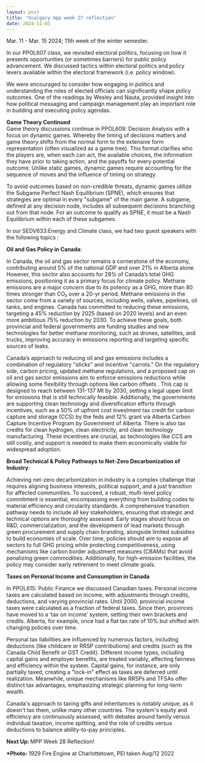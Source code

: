 ```yaml
---
layout: post
title: "Ucalgary mpp week 27 reflection"
date: 2024-11-03
---
```


<!-- wp:paragraph -->
<p>Mar. 11 - Mar. 15 2024; 11th week of the winter semester.</p>
<!-- /wp:paragraph -->

<!-- wp:paragraph -->
<p>In our PPOL607 class, we revisited electoral politics, focusing on how it presents opportunities (or sometimes barriers) for public policy advancement. We discussed tactics within electoral politics and policy levers available within the electoral framework (i.e. policy window).</p>
<!-- /wp:paragraph -->

<!-- wp:paragraph -->
<p>We were encouraged to consider how engaging in politics and understanding the roles of elected officials can significantly shape policy outcomes. One of the readings by Wesley and Nauta, provided insight into how political messaging and campaign management play an important role in building and executing policy agendas. </p>
<!-- /wp:paragraph -->

<!-- wp:paragraph -->
<p><strong>Game Theory Continued<br></strong>Game theory discussions continue in PPOL609: Decision Analysis with a focus on dynamic games. Whereby the timing of decisions matters and game theory shifts from the normal form to the extensive form representation (often visualized as a game tree). This format clarifies who the players are, when each can act, the available choices, the information they have prior to taking action, and the payoffs for every potential outcome. Unlike static games, dynamic games require accounting for the sequence of moves and the influence of timing on strategy.</p>
<!-- /wp:paragraph -->

<!-- wp:paragraph -->
<p>To avoid outcomes based on non-credible threats, dynamic games utilize the Subgame Perfect Nash Equilibrium (SPNE), which ensures that strategies are optimal in every "subgame" of the main game. A subgame, defined at any decision node, includes all subsequent decisions branching out from that node. For an outcome to qualify as SPNE, it must be a Nash Equilibrium within each of these subgames.</p>
<!-- /wp:paragraph -->

<!-- wp:paragraph -->
<p>In our SEDV633:Energy and Climate class, we had two guest speakers with the following topics :</p>
<!-- /wp:paragraph -->

<!-- wp:paragraph -->
<p><strong>Oil and Gas Policy in Canada</strong>:</p>
<!-- /wp:paragraph -->

<!-- wp:paragraph -->
<p>In Canada, the oil and gas sector remains a cornerstone of the economy, contributing around 5% of the national GDP and over 21% in Alberta alone. However, this sector also accounts for 28% of Canada’s total GHG emissions, positioning it as a primary focus for climate policy. Methane emissions are a major concern due to its potency as a GHG, more than 80 times stronger than CO₂ over a 20-yr period. Methane emissions in the sector come from a variety of sources, including wells, valves, pipelines, oil tanks, and engines. Canada has committed to reducing these emissions, targeting a 45% reduction by 2025 (based on 2020 levels) and an even more ambitious 75% reduction by 2030. To achieve these goals, both provincial and federal governments are funding studies and new technologies for better methane monitoring, such as drones, satellites, and trucks, improving accuracy in emissions reporting and targeting specific sources of leaks.</p>
<!-- /wp:paragraph -->

<!-- wp:paragraph -->
<p>Canada’s approach to reducing oil and gas emissions includes a combination of regulatory "sticks" and incentive "carrots." On the regulatory side, carbon pricing, updated methane regulations, and a proposed cap on oil and gas sector emissions aim to enforce emissions reductions while allowing some flexibility through options like carbon offsets . This cap is designed to reach between 131-137 Mt by 2030, setting a legal upper limit for emissions that is still technically feasible. Additionally, the governments are supporting clean technology and diversification efforts through incentives, such as a 50% of upfront cost investment tax credit for carbon capture and storage (CCS) by the feds and 12% grant via Alberta Carbon Capture Incentive Program by Government of Alberta. There is also tax credits for clean hydrogen, clean electricity, and clean technology manufacturing. These incentives are crucial, as technologies like CCS are still costly, and support is needed to make them economically viable for widespread adoption.</p>
<!-- /wp:paragraph -->

<!-- wp:paragraph -->
<p><strong>Broad Technical &amp; Policy Pathways to Net-Zero Decarbonization of Industry</strong>:</p>
<!-- /wp:paragraph -->

<!-- wp:paragraph -->
<p>Achieving net-zero decarbonization in industry is a complex challenge that requires aligning business interests, political support, and a just transition for affected communities. To succeed, a robust, multi-level policy commitment is essential, encompassing everything from building codes to material efficiency and circularity standards. A comprehensive transition pathway needs to include all key stakeholders, ensuring that strategic and technical options are thoroughly assessed. Early stages should focus on R&amp;D, commercialization, and the development of lead markets through green procurement and supply chain branding, alongside limited subsidies to build economies of scale. Over time, policies should aim to expose all sectors to full GHG pricing while protecting competitiveness, using mechanisms like carbon border adjustment measures (CBAMs) that avoid penalizing green commodities. Additionally, for high-emission facilities, the policy may consider early retirement to meet climate goals.</p>
<!-- /wp:paragraph -->

<!-- wp:paragraph -->
<p><strong>Taxes on Personal Income and Consumption in Canada</strong></p>
<!-- /wp:paragraph -->

<!-- wp:paragraph -->
<p>In PPOL615: Public Finance&nbsp;we discussed Canadian taxes. Personal income taxes are calculated based on income, with adjustments through credits, deductions, and varying provincial rates. Until 2000, provincial income taxes were calculated as a fraction of federal taxes. Since then, provinces have moved to a ‘tax on income’ system, setting their own brackets and credits. Alberta, for example, once had a flat tax rate of 10% but shifted with changing policies over time.</p>
<!-- /wp:paragraph -->

<!-- wp:paragraph -->
<p>Personal tax liabilities are influenced by numerous factors, including deductions (like childcare or RRSP contributions) and credits (such as the Canada Child Benefit or GST Credit). Different income types, including capital gains and employer benefits, are treated variably, affecting fairness and efficiency within the system. Capital gains, for instance, are only partially taxed, creating a "lock-in" effect as taxes are deferred until realization. Meanwhile, unique mechanisms like RRSPs and TFSAs offer distinct tax advantages, emphasizing strategic planning for long-term wealth.</p>
<!-- /wp:paragraph -->

<!-- wp:paragraph -->
<p>Canada's approach to taxing gifts and inheritances is notably unique, as it doesn't tax them, unlike many other countries. The system's equity and efficiency are continuously assessed, with debates around family versus individual taxation, income splitting, and the role of credits versus deductions to balance ability-to-pay principles.</p>
<!-- /wp:paragraph -->

<!-- wp:paragraph -->
<p><strong>Next Up:&nbsp;</strong>MPP Week 28 Reflection!</p>
<!-- /wp:paragraph -->

<!-- wp:paragraph -->
<p><strong>*Photo:</strong> 1929 Fire Engine at Charlottetown, PEI taken Aug/12 2022</p>
<!-- /wp:paragraph -->

<!-- wp:paragraph -->
<p></p>
<!-- /wp:paragraph -->